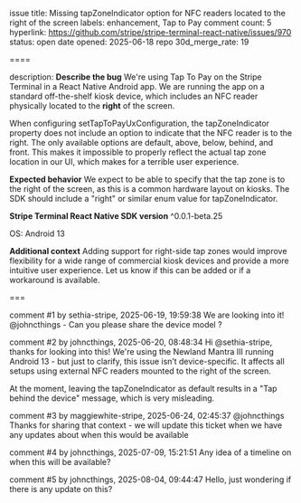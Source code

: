 issue title: Missing tapZoneIndicator option for NFC readers located to the right of the screen
labels: enhancement, Tap to Pay
comment count: 5
hyperlink: https://github.com/stripe/stripe-terminal-react-native/issues/970
status: open
date opened: 2025-06-18
repo 30d_merge_rate: 19

====

description:
**Describe the bug**
We're using Tap To Pay on the Stripe Terminal in a React Native Android app. We are running the app on a standard off-the-shelf kiosk device, which includes an NFC reader physically located to the **right** of the screen. 

When configuring setTapToPayUxConfiguration, the tapZoneIndicator property does not include an option to indicate that the NFC reader is to the right. The only available options are default, above, below, behind, and front. This makes it impossible to properly reflect the actual tap zone location in our UI, which makes for a terrible user experience. 

**Expected behavior**
We expect to be able to specify that the tap zone is to the right of the screen, as this is a common hardware layout on kiosks. The SDK should include a "right" or similar enum value for tapZoneIndicator.

**Stripe Terminal React Native SDK version**
^0.0.1-beta.25

OS: Android 13

**Additional context**
Adding support for right-side tap zones would improve flexibility for a wide range of commercial kiosk devices and provide a more intuitive user experience. Let us know if this can be added or if a workaround is available.

===

comment #1 by sethia-stripe, 2025-06-19, 19:59:38
We are looking into it! @johncthings - Can you please share the device model ?

comment #2 by johncthings, 2025-06-20, 08:48:34
Hi @sethia-stripe, thanks for looking into this! We're using the Newland Mantra III running Android 13 - but just to clarify, this issue isn’t device-specific. It affects all setups using external NFC readers mounted to the right of the screen.

At the moment, leaving the tapZoneIndicator as default results in a "Tap behind the device" message, which is very misleading.

comment #3 by maggiewhite-stripe, 2025-06-24, 02:45:37
@johncthings Thanks for sharing that context - we will update this ticket when we have any updates about when this would be available

comment #4 by johncthings, 2025-07-09, 15:21:51
Any idea of a timeline on when this will be available?

comment #5 by johncthings, 2025-08-04, 09:44:47
Hello, just wondering if there is any update on this?
